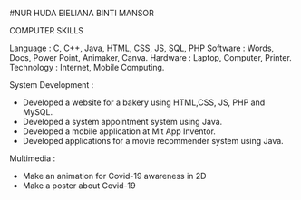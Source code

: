 #NUR HUDA EIELIANA BINTI MANSOR 

COMPUTER SKILLS

Language : C, C++, Java, HTML, CSS, JS, SQL, PHP
Software : Words, Docs, Power Point, Animaker, Canva.
Hardware : Laptop, Computer, Printer.
Technology : Internet, Mobile Computing.

System Development : 

- Developed a website for a bakery using HTML,CSS, JS, PHP and MySQL.
- Developed a system appointment system using Java.
- Developed a mobile application at Mit App Inventor.
- Developed applications for a movie recommender system using Java.
  
Multimedia : 
- Make an animation for Covid-19 awareness in 2D
- Make a poster about Covid-19
